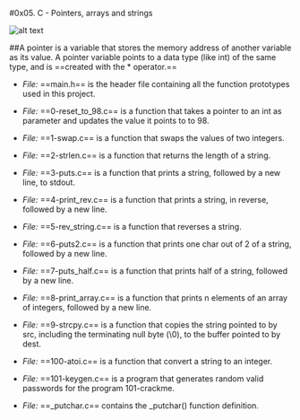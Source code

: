 #0x05. C - Pointers, arrays and strings

![alt text](https://user-images.githubusercontent.com/105258746/190977571-d5135d31-02a5-4ff3-88de-d9062d6cfe13.png?raw=true "Title")

##A pointer is a variable that stores the memory address of another variable as its value. A pointer variable points to a data type (like int) of the same type, and is ==created with the * operator.==

- _File:_ ==main.h== is the header file containing all the function prototypes used in this project.
- _File:_ ==0-reset_to_98.c== is a function that takes a pointer to an int as parameter and updates the value it points to to 98.

- _File:_ ==1-swap.c== is a function that swaps the values of two integers.

- _File:_ ==2-strlen.c== is a function that returns the length of a string.

- _File:_ ==3-puts.c== is a function that prints a string, followed by a new line, to stdout.

- _File:_ ==4-print_rev.c== is a function that prints a string, in reverse, followed by a new line.

- _File:_ ==5-rev_string.c== is a function that reverses a string.

- _File:_ ==6-puts2.c== is a function that prints one char out of 2 of a string, followed by a new line.

- _File:_ ==7-puts_half.c== is a function that prints half of a string, followed by a new line.

- _File:_ ==8-print_array.c== is a function that prints n elements of an array of integers, followed by a new line.

- _File:_ ==9-strcpy.c== is a function that copies the string pointed to by src, including the terminating null byte (\0), to the buffer pointed to by dest.

- _File:_ ==100-atoi.c== is a function that convert a string to an integer.

- _File:_ ==101-keygen.c== is a program that generates random valid passwords for the program 101-crackme.

- _File:_ ==_putchar.c== contains the _putchar() function definition.